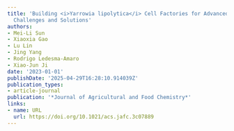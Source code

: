 ```yaml
---
title: 'Building <i>Yarrowia lipolytica</i> Cell Factories for Advanced Biomanufacturing:
  Challenges and Solutions'
authors:
- Mei-Li Sun
- Xiaoxia Gao
- Lu Lin
- Jing Yang
- Rodrigo Ledesma‐Amaro
- Xiao‐Jun Ji
date: '2023-01-01'
publishDate: '2025-04-29T16:28:10.914039Z'
publication_types:
- article-journal
publication: '*Journal of Agricultural and Food Chemistry*'
links:
- name: URL
  url: https://doi.org/10.1021/acs.jafc.3c07889
---
```

